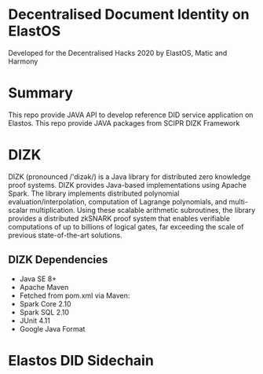 Decentralised Document Identity on ElastOS
==============

Developed for the Decentralised Hacks 2020 by ElastOS, Matic and Harmony

# Summary

This repo provide JAVA API to develop reference DID service application on Elastos.
This repo provide JAVA packages from SCIPR DIZK Framework

# DIZK

DIZK (pronounced /'dizək/) is a Java library for distributed zero knowledge proof systems. DIZK provides Java-based implementations using Apache Spark. The library implements distributed polynomial evaluation/interpolation, computation of Lagrange polynomials, and multi-scalar multiplication. Using these scalable arithmetic subroutines, the library provides a distributed zkSNARK proof system that enables verifiable computations of up to billions of logical gates, far exceeding the scale of previous state-of-the-art solutions.

## DIZK Dependencies 

* Java SE 8+
* Apache Maven
* Fetched from pom.xml via Maven:
* Spark Core 2.10
* Spark SQL 2.10
* JUnit 4.11
* Google Java Format

# Elastos DID Sidechain


